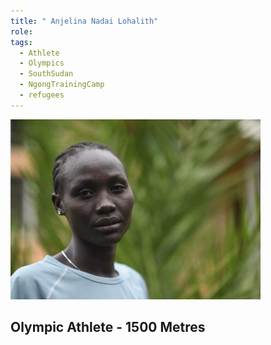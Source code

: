 ```yaml
---
title: " Anjelina Nadai Lohalith"
role: 
tags: 
  - Athlete
  - Olympics
  - SouthSudan
  - NgongTrainingCamp
  - refugees
---
```

![Anjelina Nadai Lohalith](anjelina-avatar.jpg)
## Olympic Athlete - 1500 Metres